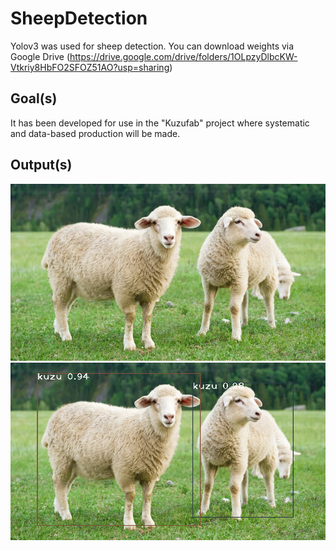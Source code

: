 # SheepDetection

Yolov3 was used for sheep detection. You can download weights via Google Drive (https://drive.google.com/drive/folders/1OLpzyDlbcKW-Vtkriy8HbFO2SFOZ51AO?usp=sharing)

## Goal(s)

It has been developed for use in the "Kuzufab" project where systematic and data-based production will be made.

## Output(s)

![alt text](/kuzufoto.jpg) ![alt text](/KuzuDetected.png)

